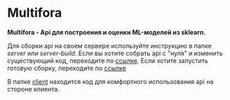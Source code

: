 # Multifora

**Multifora - Api для построения и оценки ML-моделей из sklearn.**

Для сборки api на своем сервере используйте инструкцию в папке *server* или *server-build*. Если вы хотите собрать api с "нуля" и изменить существующий код, переходите по [ссылке](https://github.com/ArtyomPro/Multifora/tree/main/server-build). Если хотите запустить готовую сборку, переходите по [ссылке](https://github.com/ArtyomPro/Multifora/tree/main/server)

В папке [client](https://github.com/ArtyomPro/Multifora/tree/main/server) находится код для комфортного использования api на стороне клиента.
